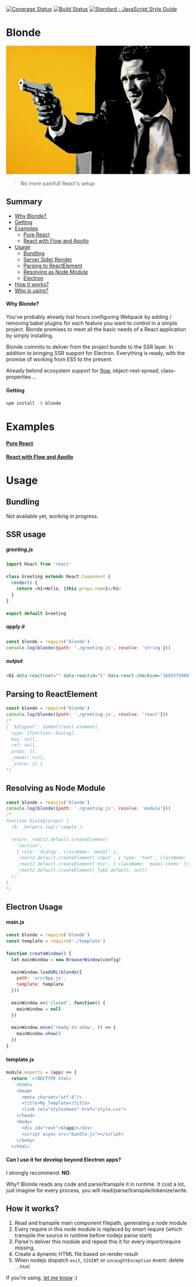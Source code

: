 [![Coverage Status](https://coveralls.io/repos/github/raphamorim/blonde/badge.svg?branch=master)](https://coveralls.io/github/raphamorim/blonde?branch=master) [![Build Status](https://travis-ci.org/raphamorim/blonde.svg)](https://travis-ci.org/raphamorim/blonde) [![Standard - JavaScript Style Guide](https://img.shields.io/badge/code_style-standard-brightgreen.svg)](http://standardjs.com/)

# Blonde

![Blonde](https://github.com/raphamorim/blonde/blob/master/images/blonde.jpg?raw=true)

> No more painfull React's setup

## Summary

- [Why Blonde?](#why-blonde)
- [Getting](#getting)
- [Examples](#examples)
  - [Pure React](#pure-react)
  - [React with Flow and Apollo](#react-with-flow-and-apollo)
- [Usage](#usage)
  - [Bundling](#bundling-usage)
  - [Server Sider Render](#ssr-usage)
  - [Parsing to ReactElement](#parsing-to-reactelement)
  - [Resolving as Node Module](#resolving-as-node-module)
  - [Electron](#electron-usage)
- [How it works?](#how-it-works)
- [Who is using?](#whos-using)

#### Why Blonde?

You've probably already lost hours configuring Webpack by adding / removing babel plugins for each feature you want to control in a simple project. Blonde promises to meet all the basic needs of a React application by simply installing.

Blonde commits to deliver from the project bundle to the SSR layer. In addition to bringing SSR support for Electron. Everything is ready, with the promise of working from ES5 to the present.

Already behind ecosystem support for [flow](https://flow.org), object-rest-spread, class-properties ...

#### Getting

```bash
npm install -D blonde
```

# Examples

#### [Pure React](https://github.com/raphamorim/blonde/blob/master/test/fixtures/react/README.md)
#### [React with Flow and Apollo](https://github.com/raphamorim/blonde/blob/master/test/fixtures/react-flow-apollo/README.md)

# Usage

## Bundling

Not available yet, working in progress.

## SSR usage

##### greeting.js

```js
import React from 'react'

class Greeting extends React.Component {
  render() {
    return <h1>Hello, {this.props.name}</h1>
  }
}

export default Greeting
```

##### apply it

```js
const blonde = require('blonde')
console.log(blonde({path: './greeting.js', resolve: 'string'}))
```

##### output

```html
<h1 data-reactroot="" data-reactid="1" data-react-checksum="1601575969"><!-- react-text: 2 -->Hello, <!-- /react-text --></h1>
```

## Parsing to ReactElement

```js
const blonde = require('blonde')
console.log(blonde({path: './greeting.js', resolve: 'react'}))
/*
{ '$$typeof': Symbol(react.element),
  type: [Function: Dialog],
  key: null,
  ref: null,
  props: {},
  _owner: null,
  _store: {} }
*/
```

## Resolving as Node Module

```js
const blonde = require('blonde')
console.log(blonde({path: './greeting.js', resolve: 'module'}))
/*
function Dialog(props) {
  (0, _helpers.log)('sample');

  return _react2.default.createElement(
    'section',
    { role: 'dialog', className: 'modal' },
    _react2.default.createElement('input', { type: 'text', className: 'modal-search', id: 'modal-search', placeholder: 'Search for packages....' }),
    _react2.default.createElement('div', { className: 'modal-items' }),
    _react2.default.createElement(_Tab2.default, null)
  );
}
*/
```

## Electron Usage

#### main.js

```js
const blonde = require('blonde')
const template = require('./template')

function createWindow() {
  let mainWindow = new BrowserWindow(config)

  mainWindow.loadURL(blonde({
    path: 'src/App.js',
    template: template
  }))

  mainWindow.on('closed', function() {
    mainWindow = null
  })

  mainWindow.once('ready-to-show', () => {
    mainWindow.show()
  })
}
```

#### template.js

```js
module.exports = (app) => {
  return `<!DOCTYPE html>
    <html>
    <head>
      <meta charset="utf-8"/>
      <title>My Template</title>
      <link rel="stylesheet" href="style.css">
    </head>
    <body>
      <div id="root">${app}</div>
      <script async src="bundle.js"></script>
    </body>
  </html>`
```

#### Can I use it for develop beyond Electron apps?

I strongly recommend: **NO**.

Why? Blonde reads any code and parse/transpile it in runtime. It cost a lot, just imagine for every process, you will read/parse/transpile/tokenize/write.

## How it works?

1. Read and transpile main component filepath, generating a node module
2. Every require in this node module is replaced by smart require (which transpile the source in runtime before nodejs parse start)
3. Parse'n deliver this module and repeat this it for every import/require missing.
4. Create a dynamic HTML file based on render result
5. When nodejs dispatch `exit`, `SIGINT` or `uncaughtException` event: delete `_.html`

If you're using, [let me know](https://github.com/raphamorim/blonde/issues/new) :)
